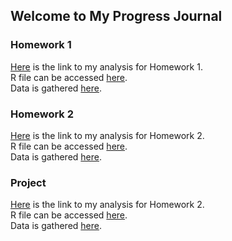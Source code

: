 ## Welcome to My Progress Journal  
### Homework 1

[Here](https://BU-IE-360.github.io/spring22-HaticeSerraHakyemez/Homework1/HTMLFile.html) is the link to my analysis for Homework 1.  
R file can be accessed [here](https://BU-IE-360.github.io/spring22-HaticeSerraHakyemez/Homework1/RMDFile.Rmd).   
Data is gathered [here](https://github.com/BU-IE-360/spring22-HaticeSerraHakyemez/tree/gh-pages/Homework1/Data).


### Homework 2


[Here](https://BU-IE-360.github.io/spring22-HaticeSerraHakyemez/Homework2/RMDFile.html) is the link to my analysis for Homework 2.  
R file can be accessed [here](https://BU-IE-360.github.io/spring22-HaticeSerraHakyemez/Homework2/RMDFile.Rmd).   
Data is gathered [here](https://BU-IE-360.github.io/spring22-HaticeSerraHakyemez/Homework2/DataFile.csv).


### Project

[Here](https://BU-IE-360.github.io/spring22-HaticeSerraHakyemez/IE360Project/RMDFile.html) is the link to my analysis for Homework 2.  
R file can be accessed [here](https://BU-IE-360.github.io/spring22-HaticeSerraHakyemez/IE360Project/RMDFile.Rmd).   
Data is gathered [here](https://BU-IE-360.github.io/spring22-HaticeSerraHakyemez/IE360Project/DataFile.csv).
